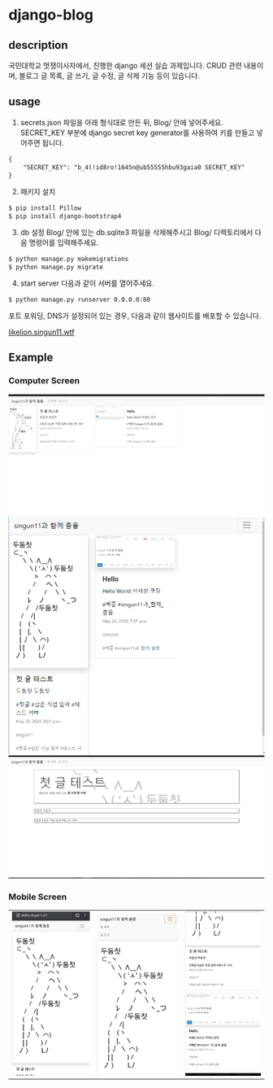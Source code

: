 # django-blog

## description
국민대학교 멋쟁이사자에서, 진행한 django 세션 실습 과제입니다.
CRUD 관련 내용이며, 블로그 글 목록, 글 쓰기, 글 수정, 글 삭제 기능 등이 있습니다.

## usage 

1. secrets.json 파일을 아래 형식대로 만든 뒤, Blog/ 안에 넣어주세요. SECRET_KEY 부분에 django secret key generator를 사용하여 키를 만들고 넣어주면 됩니다.
```
{
    "SECRET_KEY": "b_4(!id8ro!1645n@ub55555hbu93gaia0 SECRET_KEY"
}
```
2. 패키지 설치
```
$ pip install Pillow
$ pip install django-bootstrap4
```

3. db 설정
Blog/ 안에 있는 db.sqlite3 파일을 삭제해주시고 Blog/ 디렉토리에서 다음 명령어를 입력해주세요.
```
$ python manage.py makemigrations
$ python manage.py migrate
```
4. start server
다음과 같이 서버를 열어주세요.
```
$ python manage.py runserver 0.0.0.0:80
```
포트 포워딩, DNS가 설정되어 있는 경우, 다음과 같이 웹사이트를 배포할 수 있습니다.

<a href = "http://likelion.singun11.wtf">likelion.singun11.wtf</a>

## Example

### Computer Screen

<img src = "./img/com-fullscreen.png">
<img src = "./img/com-halfscreen.png">
<img src = "./img/com-detail.png">

### Mobile Screen

<table>
    <tr>
        <td>
            <img src = "./img/phone-home.jpg">
        </td>
        <td>
            <img src = "./img/phone-menu.jpg">
        </td>
        <td>
            <img src = "./img/phone-home2.jpg">
        </td>
    </tr>
</table>
